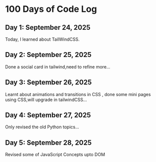 # 100 Days of Code Log

## Day 1: September 24, 2025

Today, I learned about TailWindCSS.

## Day 2: September 25, 2025

Done a social card in tailwind,need to refine more...

## Day 3: September 26, 2025

Learnt about animations and transitions in CSS , done some mini pages using CSS,will upgrade in tailwindCSS...

## Day 4: September 27, 2025

Only revised the old Python topics...

## Day 5: September 28, 2025

Revised some of JavaScript Concepts upto DOM
